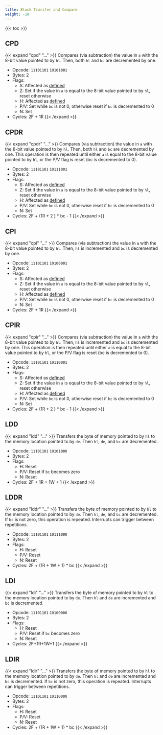 ```yaml
---
title: Block Transfer and Compare
weight: -10
---
```


{{< toc >}}

## CPD

{{< expand "cpd" "..." >}}
Compares (via subtraction) the value in `a` with the 8-bit value pointed to by `hl`. Then, both `hl` and `bc` are decremented by one.
* Opcode: `11101101` `10101001`
* Bytes: 2
* Flags:
    * S: Affected as [defined](../flags/#s-sign)
    * Z: Set if the value in `a` is equal to the 8-bit value pointed to by `hl`, reset otherwise
    * H: Affected as [defined](../flags/#h-half-carry)
    * P/V: Set while `bc` is not 0, otherwise reset if `bc` is decremented to 0
    * N: Set
* Cycles: 2F + 1R
{{< /expand >}}

## CPDR

{{< expand "cpdr" "..." >}}
Compares (via subtraction) the value in `a` with the 8-bit value pointed to by `hl`. Then, both `hl` and `bc` are decremented by one. This operation is then repeated until either `a` is equal to the 8-bit value pointed to by `hl`, or the P/V flag is reset (bc is decremented to 0).
* Opcode: `11101101` `10111001`
* Bytes: 2
* Flags:
    * S: Affected as [defined](../flags/#s-sign)
    * Z: Set if the value in `a` is equal to the 8-bit value pointed to by `hl`, reset otherwise
    * H: Affected as [defined](../flags/#h-half-carry)
    * P/V: Set while `bc` is not 0, otherwise reset if `bc` is decremented to 0
    * N: Set
* Cycles: 2F + (1R + 2 ) * bc - 1
{{< /expand >}}

## CPI

{{< expand "cpi" "..." >}}
Compares (via subtraction) the value in `a` with the 8-bit value pointed to by `hl`. Then, `hl` is incremented and `bc` is decremented by one.
* Opcode: `11101101` `10100001`
* Bytes: 2
* Flags:
    * S: Affected as [defined](../flags/#s-sign)
    * Z: Set if the value in `a` is equal to the 8-bit value pointed to by `hl`, reset otherwise
    * H: Affected as [defined](../flags/#h-half-carry)
    * P/V: Set while `bc` is not 0, otherwise reset if `bc` is decremented to 0
    * N: Set
* Cycles: 2F + 1R
{{< /expand >}}

## CPIR

{{< expand "cpir" "..." >}}
Compares (via subtraction) the value in `a` with the 8-bit value pointed to by `hl`. Then, `hl` is incremented and `bc` is decremented by one. This operation is then repeated until either `a` is equal to the 8-bit value pointed to by `hl`, or the P/V flag is reset (bc is decremented to 0).
* Opcode: `11101101` `10110001`
* Bytes: 2
* Flags:
    * S: Affected as [defined](../flags/#s-sign)
    * Z: Set if the value in `a` is equal to the 8-bit value pointed to by `hl`, reset otherwise
    * H: Affected as [defined](../flags/#h-half-carry)
    * P/V: Set while `bc` is not 0, otherwise reset if `bc` is decremented to 0
    * N: Set
* Cycles: 2F + (1R + 2 ) * bc - 1
{{< /expand >}}

## LDD

{{< expand "ldd" "..." >}}
Transfers the byte of memory pointed to by `hl` to the memory location pointed to by `de`. Then `hl`, `de`, and `bc` are decremented.
* Opcode: `11101101` `10101000`
* Bytes: 2
* Flags:
    * H: Reset
    * P/V: Reset if `bc` becomes zero
    * N: Reset
* Cycles: 2F + 1R + 1W + 1
{{< /expand >}}

## LDDR

{{< expand "lddr" "..." >}}
Transfers the byte of memory pointed to by `hl` to the memory location pointed to by `de`. Then `hl`, `de`, and `bc` are decremented. If `bc` is not zero, this operation is repeated. Interrupts can trigger between repetitions.
* Opcode: `11101101` `10111000`
* Bytes: 2
* Flags:
    * H: Reset
    * P/V: Reset
    * N: Reset
* Cycles: 2F + (1R + 1W + 1) * bc
{{< /expand >}}

## LDI

{{< expand "ldi" "..." >}}
Transfers the byte of memory pointed to by `hl` to the memory location pointed to by `de`. Then `hl` and `de` are incremented and `bc` is decremented.
* Opcode: `11101101` `10100000`
* Bytes: 2
* Flags:
    * H: Reset
    * P/V: Reset if `bc` becomes zero
    * N: Reset
* Cycles: 2F+1R+1W+1
{{< /expand >}}

## LDIR

{{< expand "ldir" "..." >}}
Transfers the byte of memory pointed to by `hl` to the memory location pointed to by `de`. Then `hl` and `de` are incremented and `bc` is decremented. If `bc` is not zero, this operation is repeated. Interrupts can trigger between repetitions.
* Opcode: `11101101` `10110000`
* Bytes: 2
* Flags:
    * H: Reset
    * P/V: Reset
    * N: Reset
* Cycles: 2F + (1R + 1W + 1) * bc
{{< /expand >}}
